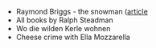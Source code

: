 - Raymond Briggs - the snowman ([article](https://www.theguardian.com/books/2024/mar/23/not-a-parable-about-death-raymond-briggs-notes-set-record-straight-for-the-snowman)
- All books by Ralph Steadman
- Wo die wilden Kerle wohnen
- Cheese crime with Ella Mozzarella 